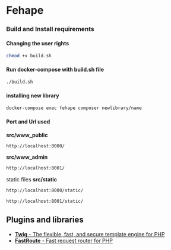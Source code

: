 # Fehape
### Build and Install requirements

#### Changing the user rights
```sh
chmod +x build.sh
```

#### Run docker-compose with build.sh file
```sh
./build.sh
```

#### installing new library
```sh
docker-compose exec fehape composer newlibrary/name
```

#### Port and Url used
**src/www_public**
```sh
http://localhost:8000/
```
**src/www_admin**
```sh
http://localhost:8001/
```

static files **src/static**
```sh
http://localhost:8000/static/
```
```sh
http://localhost:8001/static/
```

## Plugins and libraries
* [**Twig** - The flexible, fast, and secure template engine for PHP]("https://twig.symfony.com/")
* [**FastRoute** - Fast request router for PHP]("https://github.com/nikic/FastRoute")
